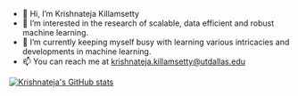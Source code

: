 - 👋 Hi, I’m Krishnateja Killamsetty
- 👀 I’m interested in the research of scalable, data efficient and robust machine learning.
- 🌱 I’m currently keeping myself busy with learning various intricacies and developments in machine learning. 
- 📫 You can reach me at krishnateja.killamsetty@utdallas.edu

[![Krishnateja's GitHub stats](https://github-readme-stats.vercel.app/api?username=krishnatejakk)](https://github.com/anuraghazra/github-readme-stats)

<!---
krishnatejakk/krishnatejakk is a ✨ special ✨ repository because its `README.md` (this file) appears on your GitHub profile.
You can click the Preview link to take a look at your changes.
--->
